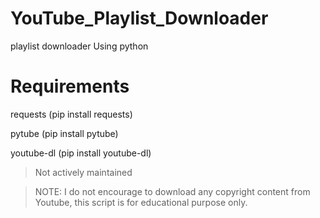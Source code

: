 # YouTube_Playlist_Downloader
playlist downloader Using python

# Requirements

requests (pip install requests)

pytube (pip install pytube)

youtube-dl (pip install youtube-dl)


>  Not actively maintained 



> NOTE: I do not encourage to download any copyright content from Youtube, this script is for educational purpose only.
